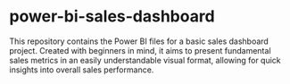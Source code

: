 # power-bi-sales-dashboard
This repository contains the Power BI files for a basic sales dashboard project. Created with beginners in mind, it aims to present fundamental sales metrics in an easily understandable visual format, allowing for quick insights into overall sales performance.
